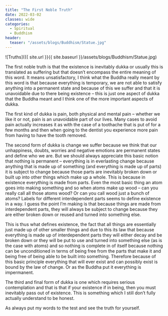 ```yaml
---
title: "The First Noble Truth"
date: 2022-03-02
classes: wide
categories:
  - Spiritual 
  - Buddhism
header:
  teaser: "/assets/blogs/Buddhism/Statue.jpg"
---
```


![Truths]({{ site.url }}{{ site.baseurl }}/assets/blogs/Buddhism/Statue.jpg)

The first noble truth is that the existence is inevitably dukka or usually this is translated as suffering but that doesn’t encompass the entire meaning of this word. It means unsatisfactory, I think what the Buddha really meant by this word is that because everything is temporary, we are not able to satisfy anything into a permanent state and because of this we suffer and that it is unavoidable due to there being existence – this is just one aspect of dukka that the Buddha meant and I think one of the more important aspects of dukka. 

The first kind of dukka is pain, both physical and mental pain – whether we like it or not, pain is an unavoidable part of our lives. Many cases to avoid pain actually increases it as with the case of a toothache that is put of for a few months and then when going to the dentist you experience more pain from having to have the tooth removed.

The second form of dukka is change we suffer because we think that our unhappiness, doubts, worries and negative emotions are permanent states and define who we are. But we should always appreciate this basic notion that nothing is permanent – everything is in everlasting change because anything that is made up of something (and everything is made up of parts) it is subject to change because those parts are inevitably broken down or built up into other things which make up a whole. This is because in existence everything is made from parts. Even the most basic thing an atom goes into making something and so when atoms make up wood – can you really call all those atoms wood? Or can you call wood just a bunch of atoms? Labels for different interdependent parts seems to define existence in a way. I guess the point I’m making is that because things are made from interdependent parts, they will always be subject to change because they are either broken down or reused and turned into something else. 

This is thus what defines existence, the fact that all things are essentially just made up of other smaller things and due to this its law that because everything is made up of interdependent parts they will either decay and be broken down or they will be put to use and turned into something else (as is the case with atoms) and so nothing is complete in of itself because nothing can be unconditioned in terms of being free from the parts that make it and being free of being able to be built into something. Therefore because of this basic principle everything that will ever exist and can possibly exist is bound by the law of change. Or as the Buddha put it everything is impermanent. 

The third and final form of dukka is one which requires serious contemplation and that is that if your existence if in being, then you must inevitably pass out of existence. This is something which I still don’t fully actually understand to be honest. 

As always put my words to the test and see the truth for yourself.
